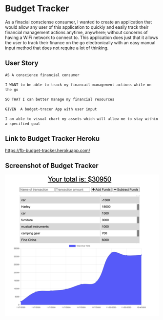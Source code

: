 # Budget Tracker

As a finacial consciense consumer, I wanted to create an application that would allow any
user of this application to quickly and easily track their financial management actions anytime,
anywhere; without concerns of having a WiFi network to connect to.  This application does just that
it allows the user to track their finance on the go electronically with an easy manual input method
that does not require a lot of thinking.

## User Story

```
AS A conscience financial consumer

I WANT to be able to track my financail management actions while on the go

SO THAT I can better manage my financial resources

GIVEN  A budget-tracer App with user input

I am able to visual chart my assets which will allow me to stay within a specified goal
```

## Link to Budget Tracker Heroku

https://fb-budget-tracker.herokuapp.com/

## Screenshot of Budget Tracker

![Screenshot of budget-tracker.png home page](images/budget-tracker.png)

